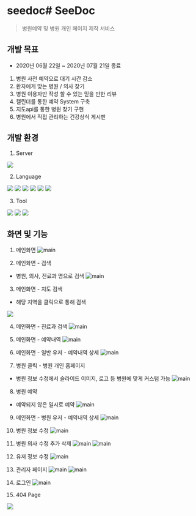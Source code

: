 # seedoc# SeeDoc
> 병원예약 및 병원 개인 페이지 제작 서비스

## 개발 목표
- 2020년 06월 22일 ~ 2020년 07월 21일  종료
1. 병원 사전 예약으로 대기 시간 감소
2. 환자에게 맞는 병원 / 의사 찾기
3. 병원 이용자만 작성 할 수 있는 믿을 만한 리뷰
4. 캘린더를 통한 예약 System 구축
5. 지도api를 통한 병원 찾기 구현
6. 병원에서 직접 관리하는 건강상식 게시판
   
## 개발 환경
1. Server  
<img src="https://img.shields.io/badge/| Apache Tomcat-F8DC75?style=flat-square&logo=Apache Tomcat&logoColor=black" style="border-radius:3px">

2. Language  
<img src="https://img.shields.io/badge/| HTML5-E34F26?style=flat-square&logo=HTML5&logoColor=white" style="border-radius:3px;"/>
<img src="https://img.shields.io/badge/| css-1572B6?style=flat-square&logo=css3&logoColor=white" style="border-radius:3px">
<img src="https://img.shields.io/badge/| jQuery-0769AD?style=flat-square&logo=jQuery&logoColor=white" style="border-radius:3px">
<img src="https://img.shields.io/badge/| JavaScript-F7DF1E?style=flat-square&logo=JavaScript&logoColor=gray" style="border-radius:3px">
<img src="https://img.shields.io/badge/| Java / JSP-007396?style=flat-square&logo=Java&logoColor=white" style="border-radius:3px">
<img src="https://img.shields.io/badge/| Oracle-F80000?style=flat-square&logo=Oracle&logoColor=white" style="border-radius:3px">  

3. Tool  
<img src="https://img.shields.io/badge/| Eclipse IDE-2C2255?style=flat-square&logo=Eclipse IDE&logoColor=white" style="border-radius:3px">
<img src="https://img.shields.io/badge/| SQL Developer-F80000?style=flat-square&logo=Oracle&logoColor=white" style="border-radius:3px">
<img src="https://img.shields.io/badge/| Visual Studio-5C2D91?style=flat-square&logo=Visual Studio&logoColor=white" style="border-radius:3px">  

## 화면 및 기능
1. 메인화면
![main](./mdimg/main.jpg)  

2. 메인화면 - 검색
 - 병원, 의사, 진료과 명으로 검색
![main](./mdimg/main-search.jpg)

3. 메인화면 - 지도 검색
 - 해당 지역을 클릭으로 통해 검색
<img src="https://raw.githubusercontent.com/arkhyeon/seedoc/master/mdimg/mainvi.gif">

4. 메인화면 - 진료과 검색
![main](./mdimg/main-subject.jpg)

5. 메인화면 - 예약내역
![main](./mdimg/main-reservation.jpg)

6. 메인화면 - 일반 유저 - 예약내역 상세
![main](./mdimg/user-detail-res.jpg)

7. 병원 클릭 - 병원 개인 홈페이지
 - 병원 정보 수정에서 슬라이드 이미지, 로고 등 병원에 맞게 커스텀 가능
![main](./mdimg/hos-detail.jpg)

8. 병원 예약
 - 예약되지 않은 일시로 예약
![main](./mdimg/hos-res.jpg)

9. 메인화면 - 병원 유저 - 예약내역 상세
![main](./mdimg/hos-res-detail.jpg)

10. 병원 정보 수정
![main](./mdimg/hos-info.jpg)

11. 병원 의사 수정 추가 삭제
![main](./mdimg/hos-doctor.jpg)
![main](./mdimg/hos-doctor-fix.jpg)

12. 유저 정보 수정
![main](./mdimg/user-info.jpg)

13. 관리자 페이지
![main](./mdimg/admin-user.jpg)
![main](./mdimg/admin-hos.jpg)

14.  로그인
![main](./mdimg/login.jpg)

15. 404 Page
<img src="https://raw.githubusercontent.com/arkhyeon/seedoc/master/mdimg/404.gif">
